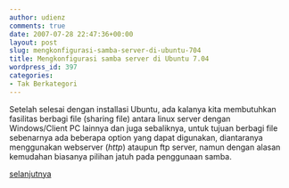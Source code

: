 ```yaml
---
author: udienz
comments: true
date: 2007-07-28 22:47:36+00:00
layout: post
slug: mengkonfigurasi-samba-server-di-ubuntu-704
title: Mengkonfigurasi samba server di Ubuntu 7.04
wordpress_id: 397
categories:
- Tak Berkategori
---
```


Setelah selesai dengan installasi Ubuntu, ada kalanya kita membutuhkan fasilitas berbagi file (sharing file) antara linux server dengan Windows/Client PC lainnya dan juga sebaliknya, untuk tujuan berbagi file sebenarnya ada beberapa option yang dapat digunakan, diantaranya menggunakan webserver (_http_) ataupun ftp server, namun dengan alasan kemudahan  biasanya pilihan jatuh pada penggunaan samba.

[selanjutnya ](http://iyanux.wordpress.com/2007/07/25/mengkonfigurasi-samba-server-di-ubuntu-704/)
